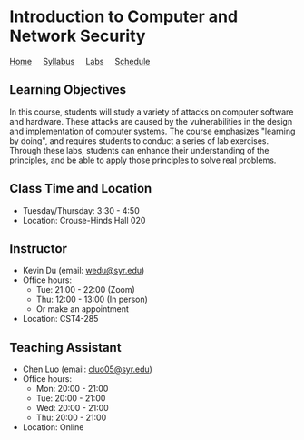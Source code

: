 # Introduction to Computer and Network Security

[Home](./index.md) &nbsp;&nbsp;&nbsp; [Syllabus](./syllabus.md)  &nbsp;&nbsp;&nbsp; [Labs](./labs.md) &nbsp;&nbsp;&nbsp; [Schedule](./schedule.md)

## Learning Objectives

In this course, students will study a variety of attacks on computer software
and hardware. These attacks are caused by the vulnerabilities in the design and
implementation of computer systems. The course emphasizes "learning by doing",
and requires students to conduct a series of lab exercises. Through these labs,
students can enhance their understanding of the principles, and be able to
apply those principles to solve real problems.


## Class Time and Location
  - Tuesday/Thursday: 3:30 - 4:50
  - Location: Crouse-Hinds Hall 020


## Instructor
  - Kevin Du (email: wedu@syr.edu)
  - Office hours: 
      - Tue: 21:00 - 22:00 (Zoom)
      - Thu: 12:00 - 13:00 (In person)
      - Or make an appointment
  - Location: CST4-285

## Teaching Assistant

  - Chen Luo (email: cluo05@syr.edu)
  - Office hours:
      - Mon: 20:00 - 21:00
      - Tue: 20:00 - 21:00
      - Wed: 20:00 - 21:00 
      - Thu: 20:00 - 21:00 
  - Location: Online 


